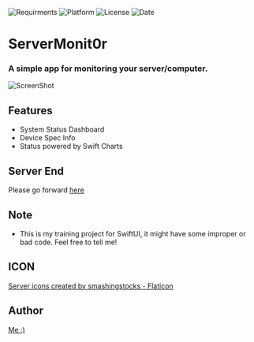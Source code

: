 ![Requirments](https://img.shields.io/badge/iOS-16.0-blue)
![Platform](https://img.shields.io/badge/platform-iOS-orange)
![License](https://img.shields.io/github/license/allen870619/ServerMonit0r?style=flat)
![Date](https://img.shields.io/github/last-commit/allen870619/ServerMonit0r?style=flat)

# ServerMonit0r
### A simple app for monitoring your server/computer.
![ScreenShot](https://i.imgur.com/RL3Fv3D.png)

## Features
* System Status Dashboard
* Device Spec Info
* Status powered by Swift Charts

## Server End
Please go forward [here](https://github.com/allen870619/ServerMonit0r-server)

## Note
* This is my training project for SwiftUI, it might have some improper or bad code. Feel free to tell me!

## ICON
<a href="https://www.flaticon.com/free-icons/server" title="server icons">Server icons created by smashingstocks - Flaticon</a>

## Author
[Me :)](https://github.com/allen870619)

